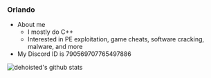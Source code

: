 ### Orlando

<!--
**dehoisted/dehoisted** is a ✨ _special_ ✨ repository because its `README.md` (this file) appears on your GitHub profile.-->

- About me
  - I mostly do C++
  - Interested in PE exploitation, game cheats, software cracking, malware, and more
- My Discord ID is 790569707765497886

![dehoisted's github stats](https://github-readme-stats.vercel.app/api/top-langs/?username=dehoisted&theme=chartreuse-dark)
